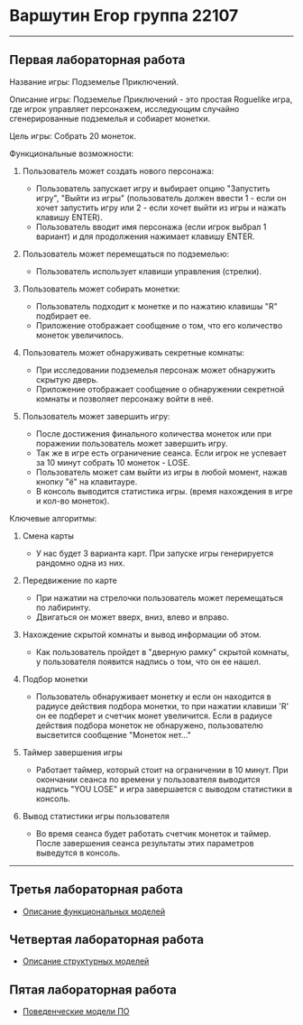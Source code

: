 # Варшутин Егор группа 22107
--------------------------------------------------


## Первая лабораторная работа

Название игры: Подземелье Приключений.

Описание игры: Подземелье Приключений - это простая Roguelike игра, где игрок управляет персонажем, исследующим случайно сгенерированные подземелья и собиарет монетки.

Цель игры: Собрать 20 монеток.

Функциональные возможности:

1. Пользователь может создать нового персонажа:
   - Пользователь запускает игру и выбирает опцию "Запустить игру", "Выйти из игры" (пользователь должен ввести 1 - если он хочет запустить игру или 2 - если хочет выйти из игры и нажать клавишу ENTER).
   - Пользователь вводит имя персонажа (если игрок выбрал 1 вариант) и для продолжения нажимает клавишу ENTER.

2. Пользователь может перемещаться по подземелью:
   - Пользователь использует клавиши управления (стрелки).

3. Пользователь может собирать монетки:
   - Пользователь подходит к монетке и по нажатию клавишы "R" подбирает ее.
   - Приложение отображает сообщение о том, что его количество монеток увеличилось.

4. Пользователь может обнаруживать секретные комнаты:
   - При исследовании подземелья персонаж может обнаружить скрытую дверь.
   - Приложение отображает сообщение о обнаружении секретной комнаты и позволяет персонажу войти в неё.

5. Пользователь может завершить игру:
   - После достижения финального количества монеток или при поражении пользователь может завершить игру.
   - Так же в игре есть ограничение сеанса. Если игрок не успевает за 10 минут собрать 10 монеток - LOSE.
   - Пользователь может сам выйти из игры в любой момент, нажав кнопку "ё" на клавитауре.
   - В консоль выводится статистика игры. (время нахождения в игре и кол-во монеток).

Ключевые алгоритмы:

1. Смена карты
   - У нас будет 3 варианта карт. При запуске игры генерируется рандомно одна из них.

2. Передвижение по карте
   - При нажатии на стрелочки пользователь может перемещаться по лабиринту.
   - Двигаться он может вверх, вниз, влево и вправо.

2. Нахождение скрытой комнаты и вывод информации об этом.
   - Как пользователь пройдет в "дверную рамку" скрытой комнаты, у пользователя появится надпись о том, что он ее нашел.

3. Подбор монетки
   - Пользователь обнаруживает монетку и если он находится в радиусе действия подбора монетки, то при нажатии клавиши 'R' он ее подберет и счетчик монет увеличится. Если в радиусе действия подбора монеток не обнаружено, пользователю высветится сообщение "Монеток нет..."

4. Таймер завершения игры 
   - Работает таймер, который стоит на ограничении в 10 минут. При окончании сеанса по времени у пользователя выводится надпись "YOU LOSE" и игра завершается с выводом статистики в консоль.

5. Вывод статистики игры пользователя
   - Во время сеанса будет работать счетчик монеток и таймер. После завершения сеанса результаты этих параметров выведутся в консоль.
--------------------------------------------------


## Третья лабораторная работа

* [Описание функциональных моделей](docs/functions.md)

## Четвертая лабораторная работа

* [Описание структурных моделей](docs/struct.md)

## Пятая лабораторная работа

* [Поведенческие модели ПО](\docs/behavior.md)
